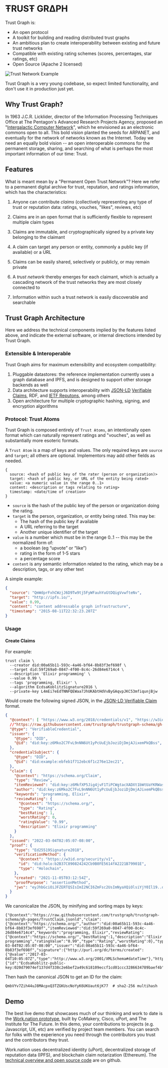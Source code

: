 # ŦRUSŦ GRΔPH

Trust Graph is:

- An open protocol
- A toolkit for building and reading distributed trust graphs
- An ambitious plan to create interoperability between existing and future trust networks
- Compatible with existing rating schemes (scores, percentages, star ratings, etc)
- Open Source (Apache 2 licensed)

![Trust Network Example](https://cdn.rawgit.com/trustgraph/trustgraph/fee63549abcaa480ee18da207ebab7c45321de84/doc/images/network.png)

Trust Graph is a very young codebase, so expect limited functionality, and don't use it in production just yet.

## Why Trust Graph?

In 1963 J.C.R. Licklider, director of the Information Processing Techniques Office at The Pentagon's Advanced Research Projects Agency, proposed an "[Intergalactic Computer Network](https://en.wikipedia.org/wiki/Intergalactic_Computer_Network)", which he envisioned as an electronic commons open to all. This bold vision planted the seeds for ARPANET, and eventually for the network of networks known as the Internet. Today we need an equally bold vision -- an open interoperable commons for the permanent storage, sharing, and searching of what is perhaps the most important information of our time: Trust.

## Features

What is meant mean by a "Permanent Open Trust Network"? Here we refer to a permanent digital archive for trust, reputation, and ratings information, which has the characteristics:

1. Anyone can contribute _claims_ (collectively representing any type of trust or reputation data: ratings, vouches, "likes", reviews, etc)

1. Claims are in an open format that is sufficiently flexible to represent multiple claim types

1. Claims are immutable, and cryptographically signed by a private key belonging to the claimant

1. A claim can target any person or entity, commonly a public key (if available) or a URL

1. Claims can be easily shared, selectively or publicly, or may remain private

1. A _trust network_ thereby emerges for each claimant, which is actually a cascading network of the trust networks they are most closely connected to

1. Information within such a trust network is easily discoverable and searchable

## Trust Graph Architecture

Here we address the technical components implied by the features listed above, and indicate the external software, or internal directions intended by Trust Graph.

### Extensible & Interoperable

Trust Graph aims for maximum extensibility and ecosystem compatibility:

1. Pluggable datastores: the reference implementation currently uses a graph database and IPFS, and is designed to support other storage backends as well
1. Data architecture supports interoperability with [JSON-LD](http://json-ld.org) [Verifiable Claims](https://www.w3.org/TR/verifiable-claims-use-cases/), RDF, and [IETF Reputons](https://tools.ietf.org/html/rfc7071), among others
1. Open architecture for multiple cryptographic hashing, signing, and encryption algorithms

### Protocol: Trust Atoms

Trust Graph is composed entirely of `Trust Atoms`, an intentionally open format which can naturally represent ratings and "vouches", as well as substantially more esoteric formats.

A `Trust Atom` is a map of keys and values. The only required keys are `source` and `target`; all others are optional. Implementors may add other fields as needed.

```
{
  source: <hash of public key of the rater (person or organization)>
  target: <hash of public key, or URL of the entity being rated>
  value: <a numeric value in the range 0..1>
  content: <description or tags relating to rating>
  timestamp: <date/time of creation>
}
```

- `source` is the hash of the public key of the person or organization doing the rating.
- `target` is the person, organization, or entity being rated. This may be:
  - The hash of the public key if available
  - A URL referring to the target
  - Another unique identifier of the target
- `value` is a number which must be in the range 0..1 -- this may be the normalized form of:
  - a boolean (eg “upvote” or “like”)
  - rating in the form of 1-5 stars
  - a percentage score
- `content` is any semantic information related to the rating, which may be a description, tags, or any other text

A simple example:

```json
{
  "source": "QmWdprFxhCWzjJ6D9Tw9tj5FyWFauhYuGtDQigVvwfteNv",
  "target": "http://ipfs.io/",
  "value": 0.99,
  "content": "content addressable graph infrastructure",
  "timestamp": "2015-08-11T22:32:23.207Z"
}
```

### Usage

#### Create Claims

For example:

```
trust claim \
  --creator did:00a65b11-593c-4a46-bf64-8b83f3ef698f \
  --target did:59f269a0-0847-4f00-8c4c-26d84e6714c4 \
  --description 'Elixir programming' \
  --value 0.99 \
  --tags 'programming, Elixir' \
  --algorithm EcdsaKoblitzSignature2016 \
  --private-key L4mEi7eEdTNNFQEWaa7JhUKAbtHdVvByGAqvpJKC53mfiqunjBjw
```

Would create the following signed JSON, in the [JSON-LD Verifiable Claim](https://opencreds.github.io/vc-data-model/#expressing-entity-credentials-in-json) format.

```json
{
  "@context": [ "https://www.w3.org/2018/credentials/v1", "https://w3id.org/identity/v1", "https://w3id.org/security/v1" ], 
  //"https://raw.githubusercontent.com/trustgraph/trustgraph-schema/gh-pages/TrustClaim.jsonld"],   // or maybe just our schema here, which references their schemas?
  "@type": "VerifiableCredential",
  "issuer": {
    "@type": "DID",
    "@id": "did:key:z6Mko2C7FvL9nNN6Ut1yPcUuEjbJoziDjDmjAJixemPkQBss",
  },
  "credentialSubject": {
    "@type": "DID",
    "@id": "did:example:ebfeb1f712ebc6f1c276e12ec21",
  },
  "claim": {
    "@context": "https://schema.org/Claim",
    "type": "Review",
    "itemReviewed": "did:key:z6MkfXP5Jig4jvF1TiPCWgtacXADXt1bWtUaYKRWasU9B2v2",
    "author": "did:key:z6Mko2C7FvL9nNN6Ut1yPcUuEjbJoziDjDmjAJixemPkQBss",
    "keywords": "programming, Elixir",
    "reviewRating": {
      "@context": "https://schema.org/",
      "type": "Rating",
      "bestRating": 1,
      "worstRating": 0,
      "ratingValue": "0.99",
      "description": "Elixir programming"
    }
  },
  "issued": "2022-03-04T02:05:07-08:00",
  "proof": {
    "type": "Ed25519Signature2018",
    "verificationMethod": {
      "@context": "https://w3id.org/security/v1",
      "id": "did:holo:b2B37C890824242Cb9B0FE5614fA2221B79901E",
      "type": "Holochain",
    },
    "created": "2021-11-05T03:12:54Z",
    "proofPurpose": "assertionMethod",
    "jws": "eyJhbGciOiJFZERTQSIsImI2NCI6ZmFsc2UsImNyaXQiOlsiYjY0Il19..dXNHwJ-9iPMRQ4AUcv9j-7LuImTiWAG0sDYbRRDDiyAjOV9CUmjLMKiePpytoAmGNGNTHDlEOsTa4CS3dZ7yBg"
  }
}

```

We canonicalize the JSON, by minifying and sorting maps by keys:

```
{"@context":"https://raw.githubusercontent.com/trustgraph/trustgraph-schema/gh-pages/TrustClaim.jsonld","claim":{"@context":"https://schema.org/","author":"did:00a65b11-593c-4a46-bf64-8b83f3ef698f","itemReviewed":"did:59f269a0-0847-4f00-8c4c-26d84e6714c4","keywords":"programming, Elixir","reviewRating":{"@context":"https://schema.org/","bestRating":1,"description":"Elixir programming","ratingValue":"0.99","type":"Rating","worstRating":0},"type":"Review"},"issued":"2017-03-04T02:05:07-08:00","issuer":"did:00a65b11-593c-4a46-bf64-8b83f3ef698f","signature":{"http://purl.org/dc/terms/created":{"@value":"2017-03-04T10:05:07Z","type":"http://www.w3.org/2001/XMLSchema#dateTime"},"http://purl.org/dc/terms/creator":{"id":"EcdsaKoblitz-public-key:020d79074ef137d4f338c2e6bef2a49c618109eccf1cd01ccc3286634789baef4b"},"sec:domain":"example.com","signature:Value":"IEd/NpCGX7cRe4wc1xh3o4X/y37pY4tOdt8WbYnaGw/Gbr2Oz7GqtkbYE8dxfxjFFYCrISPJGbBNFyaiVBAb6bs=","type":"sec:EcdsaKoblitzSignature2016"},"type":"TrustClaim"}
```

Then hash the canonical JSON to get an ID for the claim:

```
QmbVYv7Zih44uJ8MAcpxQ3TZGKUscNoYyK6UKUaut6jK77  # sha2-256 multihash
```

## Demo

The best live demo that showcases much of our thinking and work to date is the [Work.nation prototype](https://demo.worknation.io/), built by CoMakery, Cisco, uPort, and The Institute for The Future. In this demo, your contributions to projects (e.g. Javascript, UX, etc) are verified by project team members. You can search for folks with the experience you need through the contributors you trust and the contributors they trust.

Work.nation uses decentralized identity (uPort), decentralized storage of reputation data (IPFS), and blockchain claim notarization (Ethereum). The [technical overview and open source code](https://github.com/worknation/work.nation) are on github.
